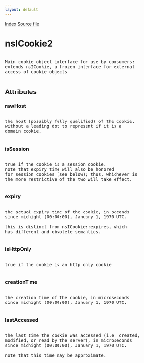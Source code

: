 ```yaml
---
layout: default
---
```

<div id='links'><a href="../index.html">Index</a>
<a href="http://dxr.mozilla.org/mozilla-central/source/netwerk/cookie/nsICookie2.idl">Source file</a>
</div>

# nsICookie2 #
<pre>   
Main cookie object interface for use by consumers:  
extends nsICookie, a frozen interface for external  
access of cookie objects  
  
</pre>
## Attributes ##

### rawHost ###
<pre>  
the host (possibly fully qualified) of the cookie,  
without a leading dot to represent if it is a  
domain cookie.  
  
</pre>
### isSession ###
<pre>  
true if the cookie is a session cookie.  
note that expiry time will also be honored  
for session cookies (see below); thus, whichever is  
the more restrictive of the two will take effect.  
  
</pre>
### expiry ###
<pre>  
the actual expiry time of the cookie, in seconds  
since midnight (00:00:00), January 1, 1970 UTC.  
  
this is distinct from nsICookie::expires, which  
has different and obsolete semantics.  
  
</pre>
### isHttpOnly ###
<pre>  
true if the cookie is an http only cookie  
  
</pre>
### creationTime ###
<pre>  
the creation time of the cookie, in microseconds  
since midnight (00:00:00), January 1, 1970 UTC.  
  
</pre>
### lastAccessed ###
<pre>  
the last time the cookie was accessed (i.e. created,  
modified, or read by the server), in microseconds  
since midnight (00:00:00), January 1, 1970 UTC.  
  
note that this time may be approximate.  
  
</pre>